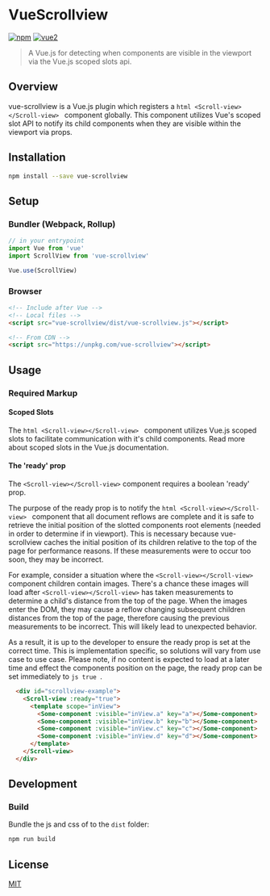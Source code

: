 # VueScrollview

[![npm](https://img.shields.io/npm/v/vue-scrollview.svg)](https://www.npmjs.com/package/vue-scrollview) [![vue2](https://img.shields.io/badge/vue-2.x-brightgreen.svg)](https://vuejs.org/)

> A Vue.js for detecting when components are visible in the viewport via the Vue.js scoped slots api.

## Overview

vue-scrollview is a Vue.js plugin which registers a ```html <Scroll-view></Scroll-view> ``` component globally. This component utilizes Vue's scoped slot
API to notify its child components when they are visible within the viewport via props.

## Installation

```bash
npm install --save vue-scrollview
```

## Setup

### Bundler (Webpack, Rollup)

```js
// in your entrypoint
import Vue from 'vue'
import ScrollView from 'vue-scrollview'

Vue.use(ScrollView)
```

### Browser

```html
<!-- Include after Vue -->
<!-- Local files -->
<script src="vue-scrollview/dist/vue-scrollview.js"></script>

<!-- From CDN -->
<script src="https://unpkg.com/vue-scrollview"></script>
```

## Usage

### Required Markup

#### Scoped Slots

The ```html <Scroll-view></Scroll-view> ``` component utilizes Vue.js scoped slots to facilitate
communication with it's child components. Read more about scoped slots in the Vue.js documentation.

#### The 'ready' prop

The ``` <Scroll-view></Scroll-view> ``` component requires a boolean 'ready' prop.

The purpose of the ready prop is to notify the ```html <Scroll-view></Scroll-view> ``` component that all document reflows
are complete and it is safe to retrieve the initial position of the slotted components root elements (needed in order to determine if in viewport).
This is necessary because vue-scrollview caches the initial position of its children relative to the top of the page for performance reasons. If these measurements
were to occur too soon, they may be incorrect.

For example, consider a situation where the ``` <Scroll-view></Scroll-view> ``` component children contain images. There's a chance these images
will load after ``` <Scroll-view></Scroll-view> ``` has taken measurements to determine a child's distance from the top of the page. When the images enter
the DOM, they may cause a reflow changing subsequent children distances from the top of the page, therefore causing the previous measurements to be incorrect. This will likely lead to unexpected behavior.

As a result, it is up to the developer to ensure the ready prop is set at the correct time. This is implementation specific, so solutions will
vary from use case to use case. Please note, if no content is expected to load at a later time and effect the components position on the page, the ready
prop can be set immediately to ```js true ```.

```html
  <div id="scrollview-example">
    <Scroll-view :ready="true">
      <template scope="inView">
        <Some-component :visible="inView.a" key="a"></Some-component>
        <Some-component :visible="inView.b" key="b"></Some-component>
        <Some-component :visible="inView.c" key="c"></Some-component>
        <Some-component :visible="inView.d" key="d"></Some-component>
      </template>
    </Scroll-view>
  </div>
```

## Development

### Build

Bundle the js and css of to the `dist` folder:

```bash
npm run build
```

## License

[MIT](http://opensource.org/licenses/MIT)
